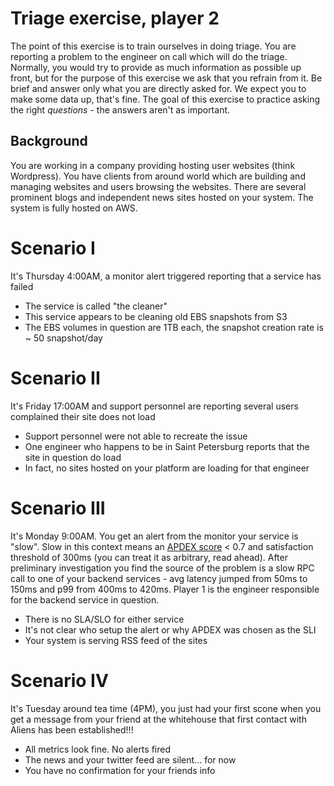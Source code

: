 # Triage exercise, player 2
The point of this exercise is to train ourselves in doing triage.
You are reporting a problem to the engineer on call which will do the triage. Normally, you would try to provide as much information as possible up front, but for the purpose of this exercise we ask that you refrain from it. Be brief and answer only what you are directly asked for.
We expect you to make some data up, that's fine. The goal of this exercise to practice asking the right *questions* - the answers aren't as important.

## Background
You are working in a company providing hosting user websites (think Wordpress). You have clients from around world which are building and managing websites and users browsing the websites. There are several prominent blogs and independent news sites hosted on your system. The system is fully hosted on AWS.

# Scenario I
It's Thursday 4:00AM, a monitor alert triggered reporting that a service has failed

- The service is called "the cleaner"
- This service appears to be cleaning old EBS snapshots from S3
- The EBS volumes in question are 1TB each, the snapshot creation rate is ~ 50 snapshot/day

# Scenario II
It's Friday 17:00AM and support personnel are reporting several users complained their site does not load

- Support personnel were not able to recreate the issue
- One engineer who happens to be in Saint Petersburg reports that the site in question do load
- In fact, no sites hosted on your platform are loading for that engineer

# Scenario III
It's Monday 9:00AM. You get an alert from the monitor your service is "slow". Slow in this context means an [APDEX score](https://en.wikipedia.org/wiki/Apdex) < 0.7 and satisfaction threshold of 300ms (you can treat it as arbitrary, read ahead).
After preliminary investigation you find the source of the problem is a slow RPC call to one of your backend services - avg latency jumped from 50ms to 150ms and p99 from 400ms to 420ms. Player 1 is the engineer responsible for the backend service in question.

- There is no SLA/SLO for either service
- It's not clear who setup the alert or why APDEX was chosen as the SLI
- Your system is serving RSS feed of the sites

# Scenario IV
It's Tuesday around tea time (4PM), you just had your first scone when you get a message from your friend at the whitehouse that first contact with Aliens has been established!!!

- All metrics look fine. No alerts fired
- The news and your twitter feed are silent... for now
- You have no confirmation for your friends info
